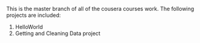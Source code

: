 This is the master branch of all of the cousera courses work.
The following projects are included:
1. HelloWorld
2. Getting and Cleaning Data project
